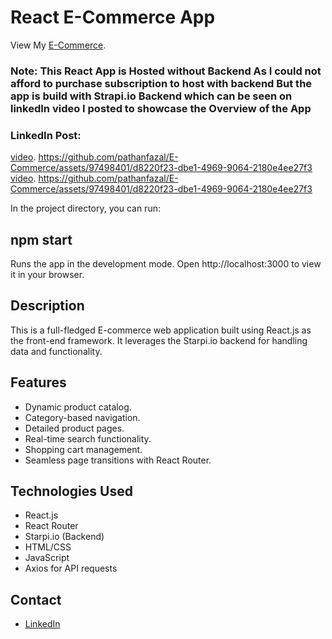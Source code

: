 # React E-Commerce App

View My [E-Commerce](https://fazalpathan.netlify.app/).
### Note: This React App is Hosted without Backend As I could not afford to purchase subscription to host with backend But the app is build with Strapi.io Backend which can be seen on linkedIn video I posted to showcase the Overview of the App
### LinkedIn Post:
[video](https://www.linkedin.com/posts/fazal-pathan_reactjs-ecommerce-webdevelopment-activity-7117206546291261440-yyyf?utm_source=share&utm_medium=member_desktop).
https://github.com/pathanfazal/E-Commerce/assets/97498401/d8220f23-dbe1-4969-9064-2180e4ee27f3
[video](https://github.com/pathanfazal/E-Commerce/assets/97498401/d8220f23-dbe1-4969-9064-2180e4ee27f3).
https://github.com/pathanfazal/E-Commerce/assets/97498401/d8220f23-dbe1-4969-9064-2180e4ee27f3

In the project directory, you can run:

## npm start
Runs the app in the development mode.
Open http://localhost:3000 to view it in your browser.

## Description

This is a full-fledged E-commerce web application built using React.js as the front-end framework. It leverages the Starpi.io backend for handling data and functionality.

## Features

- Dynamic product catalog.
- Category-based navigation.
- Detailed product pages.
- Real-time search functionality.
- Shopping cart management.
- Seamless page transitions with React Router.

## Technologies Used

- React.js
- React Router
- Starpi.io (Backend)
- HTML/CSS
- JavaScript
- Axios for API requests

## Contact

- [LinkedIn](https://www.linkedin.com/in/fazal-pathan/)
